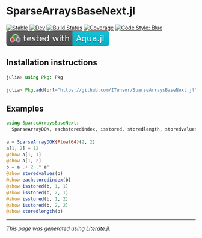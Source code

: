 # SparseArraysBaseNext.jl

[![Stable](https://img.shields.io/badge/docs-stable-blue.svg)](https://ITensor.github.io/SparseArraysBaseNext.jl/stable/)
[![Dev](https://img.shields.io/badge/docs-dev-blue.svg)](https://ITensor.github.io/SparseArraysBaseNext.jl/dev/)
[![Build Status](https://github.com/ITensor/SparseArraysBaseNext.jl/actions/workflows/CI.yml/badge.svg?branch=main)](https://github.com/ITensor/SparseArraysBaseNext.jl/actions/workflows/CI.yml?query=branch%3Amain)
[![Coverage](https://codecov.io/gh/ITensor/SparseArraysBaseNext.jl/branch/main/graph/badge.svg)](https://codecov.io/gh/ITensor/SparseArraysBaseNext.jl)
[![Code Style: Blue](https://img.shields.io/badge/code%20style-blue-4495d1.svg)](https://github.com/invenia/BlueStyle)
[![Aqua](https://raw.githubusercontent.com/JuliaTesting/Aqua.jl/master/badge.svg)](https://github.com/JuliaTesting/Aqua.jl)

## Installation instructions

```julia
julia> using Pkg: Pkg

julia> Pkg.add(url="https://github.com/ITensor/SparseArraysBaseNext.jl")
```

## Examples

````julia
using SparseArraysBaseNext:
  SparseArrayDOK, eachstoredindex, isstored, storedlength, storedvalues

a = SparseArrayDOK{Float64}(2, 2)
a[1, 2] = 12
@show a[1, 1]
@show a[1, 2]
b = a .+ 2 .* a'
@show storedvalues(b)
@show eachstoredindex(b)
@show isstored(b, 1, 1)
@show isstored(b, 2, 1)
@show isstored(b, 1, 2)
@show isstored(b, 2, 2)
@show storedlength(b)
````

---

*This page was generated using [Literate.jl](https://github.com/fredrikekre/Literate.jl).*

